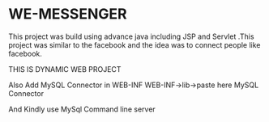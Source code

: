 # WE-MESSENGER
This project was build using advance java including JSP and Servlet .This  project was similar to the facebook and the idea was to connect people like facebook.

THIS IS DYNAMIC WEB PROJECT

Also Add MySQL Connector in WEB-INF WEB-INF->lib->paste here MySQL Connector

And Kindly use MySql Command line server
